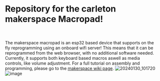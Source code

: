 # Repository for the carleton makerspace Macropad! <br><br>
The makerspace macropad is an esp32 based device that supports on the fly reprogramming using an onboard wifi server! This means that it can be reprogrammed from the web browser, with no additional software needed. Currently, it supports both keyboard based macros aswell as media controls, like volume adjustment. For a full tutorial on assembly and programming, please go to the [makerspace wiki page](https://makerspace.cc/Macropad).
![20240130_101720](https://github.com/Marshall-J2698/Makerpad/assets/144924070/83a9be05-4a15-42b1-bef0-ea1548a44593)
![image](https://github.com/Marshall-J2698/Makerpad/assets/144924070/64733525-ae1b-49eb-bef8-91369a2dea2f)

